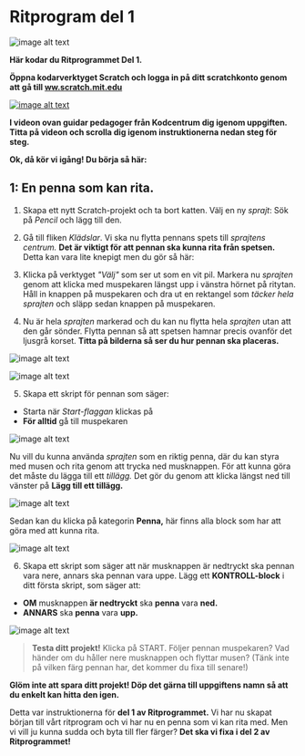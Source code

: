 # Ritprogram del 1

![image alt text](bild-1.png)

**Här kodar du Ritprogrammet Del 1.**

**Öppna kodarverktyget Scratch och logga in på ditt scratchkonto genom att gå till <a href="https://www.scratch.mit.edu" target="_blank">ww.scratch.mit.edu</a>**

[![image alt text](video_ritprogram_del1.png)](https://www.youtube.com/embed/8krFrX0dsUk)

**I videon ovan guidar pedagoger från Kodcentrum dig igenom uppgiften. Titta på videon och scrolla dig igenom instruktionerna nedan steg för steg.**

**Ok, då kör vi igång! Du börja så här:**

## 1: En penna som kan rita.

1. Skapa ett nytt Scratch-projekt och ta bort katten. Välj en ny *sprajt*: Sök på *Pencil* och lägg till den.
 
2. Gå till fliken *Klädslar*. Vi ska nu flytta pennans spets till *sprajtens centrum.* **Det är viktigt för att pennan ska kunna rita från spetsen.** Detta kan vara lite knepigt men du gör så här:
 
3. Klicka på verktyget *"Välj"* som ser ut som en vit pil. Markera nu *sprajten* genom att klicka med muspekaren längst upp i vänstra hörnet på ritytan. Håll in knappen på muspekaren och dra ut en rektangel som *täcker hela sprajten* och släpp sedan knappen på muspekaren.

4. Nu är hela *sprajten* markerad och du kan nu flytta hela *sprajten* utan att den går sönder. Flytta pennan så att spetsen hamnar precis ovanför det ljusgrå korset. **Titta på bilderna så ser du hur pennan ska placeras.**


![image alt text](bild-2.jpeg)


![image alt text](bild-3.jpeg) 


5. Skapa ett skript för pennan som säger:  

* Starta när *Start-flaggan* klickas på  
* **För alltid** gå till muspekaren
 
 
![image alt text](bild-4.png)


Nu vill du kunna använda *sprajten* som en riktig penna, där du kan styra med musen och rita genom att trycka ned musknappen. För att kunna göra det måste du lägga till ett *tillägg.* Det gör du genom att klicka längst ned till vänster på **Lägg till ett tillägg.**  


![image alt text](bild-5.jpeg)


Sedan kan du klicka på kategorin **Penna,** här finns alla block som har att göra med att kunna rita.  


![image alt text](bild-6.jpeg)


6. Skapa ett skript som säger att när musknappen är nedtryckt ska pennan vara nere, annars ska pennan vara uppe. Lägg ett **KONTROLL-block** i ditt första skript, som säger att:  

* **OM** musknappen **är nedtryckt** ska **penna** vara **ned.**  
* **ANNARS** ska **penna** vara **upp.** 


![image alt text](bild-7.png)


> **Testa ditt projekt!** Klicka på START. Följer pennan muspekaren? Vad händer om du håller nere musknappen och flyttar musen? (Tänk inte på vilken färg pennan har, det kommer du fixa till senare!) 

**Glöm inte att spara ditt projekt! Döp det gärna till uppgiftens namn så att du enkelt kan hitta den igen.**
 
Detta var instruktionerna för **del 1 av Ritprogrammet.** Vi har nu skapat början till vårt ritprogram och vi har nu en penna som vi kan rita med. Men vi vill ju kunna sudda och byta till fler färger? **Det ska vi fixa i del 2 av Ritprogrammet!**
